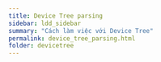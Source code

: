 ```yaml
---
title: Device Tree parsing
sidebar: ldd_sidebar
summary: "Cách làm việc với Device Tree"
permalink: device_tree_parsing.html
folder: devicetree
---
```



